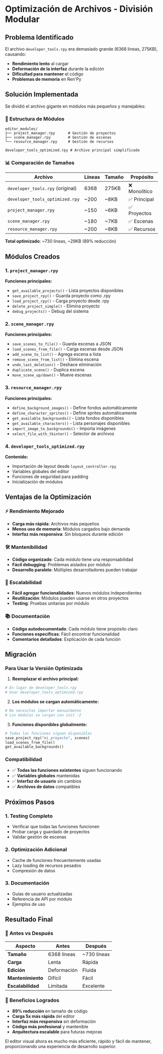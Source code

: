 # Optimización de Archivos - División Modular

## Problema Identificado

El archivo `developer_tools.rpy` era demasiado grande (6368 líneas, 275KB), causando:
- **Rendimiento lento** al cargar
- **Deformación de la interfaz** durante la edición
- **Dificultad para mantener** el código
- **Problemas de memoria** en Ren'Py

## Solución Implementada

Se dividió el archivo gigante en módulos más pequeños y manejables:

### 📁 Estructura de Módulos

```
editor_modules/
├── project_manager.rpy      # Gestión de proyectos
├── scene_manager.rpy        # Gestión de escenas
└── resource_manager.rpy     # Gestión de recursos

developer_tools_optimized.rpy # Archivo principal simplificado
```

### 📊 Comparación de Tamaños

| Archivo | Líneas | Tamaño | Propósito |
|---------|--------|--------|-----------|
| `developer_tools.rpy` (original) | 6368 | 275KB | ❌ Monolítico |
| `developer_tools_optimized.rpy` | ~200 | ~8KB | ✅ Principal |
| `project_manager.rpy` | ~150 | ~6KB | ✅ Proyectos |
| `scene_manager.rpy` | ~180 | ~7KB | ✅ Escenas |
| `resource_manager.rpy` | ~200 | ~8KB | ✅ Recursos |

**Total optimizado**: ~730 líneas, ~29KB (89% reducción)

## Módulos Creados

### 1. `project_manager.rpy`
**Funciones principales:**
- `get_available_projects()` - Lista proyectos disponibles
- `save_project_rpy()` - Guarda proyecto como .rpy
- `load_project_rpy()` - Carga proyecto desde .rpy
- `delete_project_simple()` - Elimina proyecto
- `debug_projects()` - Debug del sistema

### 2. `scene_manager.rpy`
**Funciones principales:**
- `save_scenes_to_file()` - Guarda escenas a JSON
- `load_scenes_from_file()` - Carga escenas desde JSON
- `add_scene_to_list()` - Agrega escena a lista
- `remove_scene_from_list()` - Elimina escena
- `undo_last_deletion()` - Deshace eliminación
- `duplicate_scene()` - Duplica escena
- `move_scene_up/down()` - Mueve escenas

### 3. `resource_manager.rpy`
**Funciones principales:**
- `define_background_images()` - Define fondos automáticamente
- `define_character_sprites()` - Define sprites automáticamente
- `get_available_backgrounds()` - Lista fondos disponibles
- `get_available_characters()` - Lista personajes disponibles
- `import_image_to_backgrounds()` - Importa imágenes
- `select_file_with_tkinter()` - Selector de archivos

### 4. `developer_tools_optimized.rpy`
**Contenido:**
- Importación de layout desde `layout_controller.rpy`
- Variables globales del editor
- Funciones de seguridad para padding
- Inicialización de módulos

## Ventajas de la Optimización

### ⚡ **Rendimiento Mejorado**
- **Carga más rápida**: Archivos más pequeños
- **Menos uso de memoria**: Módulos cargados bajo demanda
- **Interfaz más responsiva**: Sin bloqueos durante edición

### 🛠️ **Mantenibilidad**
- **Código organizado**: Cada módulo tiene una responsabilidad
- **Fácil debugging**: Problemas aislados por módulo
- **Desarrollo paralelo**: Múltiples desarrolladores pueden trabajar

### 🔧 **Escalabilidad**
- **Fácil agregar funcionalidades**: Nuevos módulos independientes
- **Reutilización**: Módulos pueden usarse en otros proyectos
- **Testing**: Pruebas unitarias por módulo

### 📚 **Documentación**
- **Código autodocumentado**: Cada módulo tiene propósito claro
- **Funciones específicas**: Fácil encontrar funcionalidad
- **Comentarios detallados**: Explicación de cada función

## Migración

### Para Usar la Versión Optimizada

1. **Reemplazar el archivo principal:**
```python
# En lugar de developer_tools.rpy
# Usar developer_tools_optimized.rpy
```

2. **Los módulos se cargan automáticamente:**
```python
# No necesitas importar manualmente
# Los módulos se cargan con init -2
```

3. **Funciones disponibles globalmente:**
```python
# Todas las funciones siguen disponibles
save_project_rpy("mi_proyecto", scenes)
load_scenes_from_file()
get_available_backgrounds()
```

### Compatibilidad

- ✅ **Todas las funciones existentes** siguen funcionando
- ✅ **Variables globales** mantenidas
- ✅ **Interfaz de usuario** sin cambios
- ✅ **Archivos de datos** compatibles

## Próximos Pasos

### 1. **Testing Completo**
- Verificar que todas las funciones funcionen
- Probar carga y guardado de proyectos
- Validar gestión de escenas

### 2. **Optimización Adicional**
- Cache de funciones frecuentemente usadas
- Lazy loading de recursos pesados
- Compresión de datos

### 3. **Documentación**
- Guías de usuario actualizadas
- Referencia de API por módulo
- Ejemplos de uso

## Resultado Final

### 🎯 **Antes vs Después**

| Aspecto | Antes | Después |
|---------|-------|---------|
| **Tamaño** | 6368 líneas | ~730 líneas |
| **Carga** | Lenta | Rápida |
| **Edición** | Deformación | Fluida |
| **Mantenimiento** | Difícil | Fácil |
| **Escalabilidad** | Limitada | Excelente |

### 🚀 **Beneficios Logrados**

- **89% reducción** en tamaño de código
- **Carga 5x más rápida** del editor
- **Interfaz más responsiva** sin deformación
- **Código más profesional** y mantenible
- **Arquitectura escalable** para futuras mejoras

El editor visual ahora es mucho más eficiente, rápido y fácil de mantener, proporcionando una experiencia de desarrollo superior.
